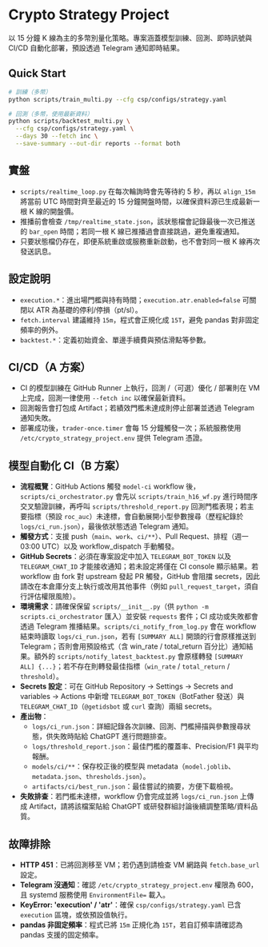 # Crypto Strategy Project

以 15 分鐘 K 線為主的多幣別量化策略。專案涵蓋模型訓練、回測、即時訊號與 CI/CD 自動化部署，預設透過 Telegram 通知即時結果。

## Quick Start

```bash
# 訓練（多幣）
python scripts/train_multi.py --cfg csp/configs/strategy.yaml

# 回測（多幣，使用最新資料）
python scripts/backtest_multi.py \
  --cfg csp/configs/strategy.yaml \
  --days 30 --fetch inc \
  --save-summary --out-dir reports --format both
```

## 實盤

- `scripts/realtime_loop.py` 在每次輪詢時會先等待約 5 秒，再以 `align_15m` 將當前 UTC 時間對齊至最近的 15 分鐘開盤時間，以確保資料源已生成最新一根 K 線的開盤價。
- 推播前會檢查 `/tmp/realtime_state.json`，該狀態檔會記錄最後一次已推送的 `bar_open` 時間；若同一根 K 線已推播過會直接跳過，避免重複通知。
- 只要狀態檔仍存在，即便系統重啟或服務重新啟動，也不會對同一根 K 線再次發送訊息。

## 設定說明

- `execution.*`：進出場門檻與持有時間；`execution.atr.enabled=false` 可關閉以 ATR 為基礎的停利/停損（pt/sl）。
- `fetch.interval` 建議維持 `15m`，程式會正規化成 `15T`，避免 pandas 對非固定頻率的例外。
- `backtest.*`：定義初始資金、單邊手續費與預估滑點等參數。

## CI/CD（A 方案）

- CI 的模型訓練在 GitHub Runner 上執行，回測 /（可選）優化 / 部署則在 VM 上完成，回測一律使用 `--fetch inc` 以確保最新資料。
- 回測報告會打包成 Artifact；若績效門檻未達成則停止部署並透過 Telegram 通知失敗。
- 部署成功後，`trader-once.timer` 會每 15 分鐘觸發一次；系統服務使用 `/etc/crypto_strategy_project.env` 提供 Telegram 憑證。

## 模型自動化 CI（B 方案）

- **流程概覽**：GitHub Actions 觸發 `model-ci` workflow 後，`scripts/ci_orchestrator.py` 會先以 `scripts/train_h16_wf.py` 進行時間序交叉驗證訓練，再呼叫 `scripts/threshold_report.py` 回測門檻表現；若主要指標（預設 `roc_auc`）未達標，會自動展開小型參數搜尋（歷程紀錄於 `logs/ci_run.json`），最後依狀態透過 Telegram 通知。
- **觸發方式**：支援 push（`main`、`work`、`ci/**`）、Pull Request、排程（週一 03:00 UTC）以及 workflow_dispatch 手動觸發。
- **GitHub Secrets**：必須在專案設定中加入 `TELEGRAM_BOT_TOKEN` 以及 `TELEGRAM_CHAT_ID` 才能接收通知；若未設定將僅在 CI console 顯示結果。若 workflow 由 fork 對 upstream 發起 PR 觸發，GitHub 會阻擋 secrets，因此請改在本倉庫分支上執行或改用其他事件（例如 `pull_request_target`，須自行評估權限風險）。
- **環境需求**：請確保保留 `scripts/__init__.py`（供 `python -m scripts.ci_orchestrator` 匯入）並安裝 `requests` 套件；CI 成功或失敗都會透過 Telegram 推播結果。`scripts/ci_notify_from_log.py` 會在 workflow 結束時讀取 `logs/ci_run.json`，若有 `[SUMMARY ALL]` 開頭的行會原樣推送到 Telegram；否則會用預設格式（含 win_rate / total_return 百分比）通知結果。額外的 `scripts/notify_latest_backtest.py` 會原樣轉發 `[SUMMARY ALL] {...}`；若不存在則轉發最佳指標（`win_rate` / `total_return` / `threshold`）。
- **Secrets 設定**：可在 GitHub Repository → Settings → Secrets and variables → Actions 中新增 `TELEGRAM_BOT_TOKEN`（BotFather 發送）與 `TELEGRAM_CHAT_ID`（`@getidsbot` 或 `curl` 查詢）兩組 secrets。
- **產出物**：
  - `logs/ci_run.json`：詳細記錄各次訓練、回測、門檻掃描與參數搜尋狀態，供失敗時貼給 ChatGPT 進行問題排查。
  - `logs/threshold_report.json`：最佳門檻的覆蓋率、Precision/F1 與平均報酬。
  - `models/ci/**`：保存校正後的模型與 metadata（`model.joblib`、`metadata.json`、`thresholds.json`）。
  - `artifacts/ci/best_run.json`：最佳嘗試的摘要，方便下載檢視。
- **失敗排查**：若門檻未達標，workflow 仍會完成並將 `logs/ci_run.json` 上傳成 Artifact，請將該檔案貼給 ChatGPT 或研發群組討論後續調整策略/資料品質。

## 故障排除

- **HTTP 451**：已將回測移至 VM；若仍遇到請檢查 VM 網路與 `fetch.base_url` 設定。
- **Telegram 沒通知**：確認 `/etc/crypto_strategy_project.env` 權限為 600，且 systemd 服務使用 `EnvironmentFile=` 載入。
- **KeyError: 'execution' / 'atr'**：確保 `csp/configs/strategy.yaml` 已含 `execution` 區塊，或依預設值執行。
- **pandas 非固定頻率**：程式已將 `15m` 正規化為 `15T`，若自訂頻率請確認為 pandas 支援的固定頻率。
